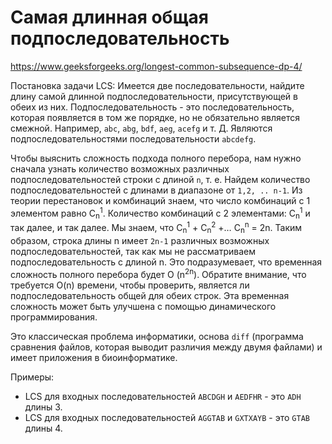 # Самая длинная общая подпоследовательность

https://www.geeksforgeeks.org/longest-common-subsequence-dp-4/

Постановка задачи LCS: Имеется две последовательности, найдите длину самой длинной подпоследовательности, присутствующей в обеих из них. Подпоследовательность - это последовательность, которая появляется в том же порядке, но не обязательно является смежной. Например, `abc`, `abg`, `bdf`, `aeg`, `acefg` и т. Д. Являются подпоследовательностями последовательности `abcdefg`.

Чтобы выяснить сложность подхода полного перебора, нам нужно сначала узнать количество возможных различных подпоследовательностей строки с длиной `n`, т. е. Найдем количество подпоследовательностей с длинами в диапазоне от `1,2, .. n-1`. Из теории перестановок и комбинаций знаем, что число комбинаций с 1 элементом равно C<sub>n</sub><sup>1</sup>. Количество комбинаций с 2 ​​элементами: C<sub>n</sub><sup>1</sup> и так далее, и так далее. Мы знаем, что C<sub>n</sub><sup>1</sup> + C<sub>n</sub><sup>2</sup> +… C<sub>n</sub><sup>n</sup> = 2n. Таким образом, строка длины n имеет `2n-1` различных возможных подпоследовательностей, так как мы не рассматриваем подпоследовательность с длиной n. Это подразумевает, что временная сложность полного перебора будет O (n<sup>2n</sup>). Обратите внимание, что требуется O(n) времени, чтобы проверить, является ли подпоследовательность общей для обеих строк. Эта временная сложность может быть улучшена с помощью динамического программирования.

Это классическая проблема информатики, основа `diff` (программа сравнения файлов, которая выводит различия между двумя файлами) и имеет приложения в биоинформатике.

Примеры:

- LCS для входных последовательностей `ABCDGH` и `AEDFHR` - это `ADH` длины 3.
- LCS для входных последовательностей `AGGTAB` и `GXTXAYB` - это `GTAB` длины 4.


